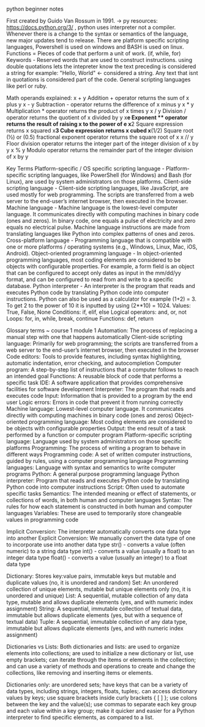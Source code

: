  python beginner notes

  First created by Guido Van Rossum in 1991. 
  -> py resources:   https://docs.python.org/3/ , python uses interpreter not a compiler. 
  Whenever there is a change to the syntax or semantics of the language, new major updates tend to release. 
  There are platform specific scripting languages, Powershell is used on windows and BASH is used on linux. 
  Functions = Pieces of code that perform a unit of work. (if, while, for)
  Keywords - Reserved words that are used to construct instructions. 
  using double quotations lets the intepreter know the text preceding is considered a string for example: "Hello, World" <- considered a string. Any text that isnt in quotations is considered part of the code. 
  General scripting languages like perl or ruby. 

  Math operands explained:
 x + y            Addition + operator returns the sum of x plus y
 x - y             Subtraction - operator returns the difference of x minus y
 x * y            Multiplication * operator returns the product of x times y
 x / y             Division / operator returns the quotient of x divided by y
 x**e            Exponent ** operator returns the result of raising x to the power of e 
 x**2            Square expression returns x squared
 x**3            Cube expression returns x cubed
 x**(1/2)    Square root (½) or (0.5) fractional exponent operator returns the square root of x
 x // y           Floor division operator returns the integer part of the integer division of x by y
 x % y          Modulo operator returns the remainder part of the integer division of x by y

   Key Terms
   Platform-specific / OS specific scripting language - Platform-specific scripting languages, like PowerShell (for Windows) and Bash (for Linux), are used by system administrators on those platforms. 
   Client-side scripting language - Client-side scripting languages, like JavaScript, are used mostly for web programming. The scripts are transferred from a web server to the end-user’s internet browser, then executed in the browser.
   Machine language - Machine language is the lowest-level computer language. It communicates directly with computing machines in binary code (ones and zeros). In binary code, one equals a pulse of electricity and zero equals no electrical pulse. Machine language instructions are made from translating languages like Python into complex patterns of ones and zeros. 
   Cross-platform language - Programming language that is compatible with one or more platforms / operating systems (e.g., Windows, Linux, Mac, iOS, Android).
   Object-oriented programming language - In object-oriented programming languages, most coding elements are considered to be objects with configurable properties. For example, a form field is an object that can be configured to accept only dates as input in the mm/dd/yy format, and can be configured to read from and write to a specific database. 
   Python interpreter - An interpreter is the program that reads and executes Python code by translating Python code into computer instructions.
  Python can also be used as a calculator for example (1+2) = 3. To get 2 to the power of 10 it is inputted by using (2**10) = 1024. 
  Values: True, False, None
  Conditions: if, elif, else
  Logical operators: and, or, not
  Loops: for, in, while, break, continue
  Functions: def, return  

  Glossary terms ~ course 1 module 1
  Automation: The process of replacing a manual step with one that happens automatically
  Client-side scripting language: Primarily for web programming; the scripts are transferred from a web server to the end-user’s internet browser, then executed in the browser
  Code editors: Tools to provide features, including syntax highlighting, automatic indentation, error checking, and autocompletion
  Computer program: A step-by-step list of instructions that a computer follows to reach an intended goal
  Functions: A reusable block of code that performs a specific task
  IDE: A software application that provides comprehensive facilities for software development
  Interpreter: The program that reads and executes code
  Input: Information that is provided to a program by the end user
  Logic errors: Errors in code that prevent it from running correctly
  Machine language: Lowest-level computer language. It communicates directly with computing machines in binary code (ones and zeros)
  Object-oriented programming language: Most coding elements are considered to be objects with configurable properties
  Output: the end result of a task performed by a function or computer program
  Platform-specific scripting language: Language used by system administrators on those specific platforms
  Programming: The process of writing a program to behave in different ways
  Programming code: A set of written computer instructions, guided by rules, using a computer programming language
  Programming languages: Language with syntax and semantics to write computer programs
  Python: A general purpose programming language
  Python interpreter: Program that reads and executes Python code by translating Python code into computer instructions
  Script: Often used to automate specific tasks
  Semantics: The intended meaning or effect of statements, or collections of words, in both human and computer languages
  Syntax: The rules for how each statement is constructed in both human and computer languages
  Variables: These are used to temporarily store changeable values in programming code

  Implicit Conversion: The interpreter automatically converts one data type into another
  Explicit Conversion: We manually convert the data type of one to incorporate use into another data type 
  str() - converts a value (often numeric) to a string data type
  int() - converts a value (usually a float) to an integer data type 
  float() - converts a value (usually an integer) to a float data type

  Dictionary: Stores key:value pairs, immutable keys but mutable and duplicate values (no, it is unordered and random)
  Set: An unordered collection of unique elements, mutable but unique elements only (no, it is unordered and unique)
  List: A sequential, mutable collection of any data type, mutable and allows duplicate elements (yes, and with numeric index assignment) 
  String: A sequential, immutable collection of textual data, immutable but allows duplicate elements (yes, but with a sequence of textual data) 
  Tuple: A sequential, immutable collection of any data type, immutable but allows duplicate elements (yes, and with numeric index assignment)

Dictionaries vs Lists: 
Both dictionaries and lists:
are used to organize elements into collections;
are used to initialize a new dictionary or list, use empty brackets;
can iterate through the items or elements in the collection; and
can use a variety of methods and operations to create and change the collections, like removing and inserting items or elements.

Dictionaries only:
are unordered sets;
have keys that can be a variety of data types, including strings, integers, floats, tuples;.
can access dictionary values by keys;
use square brackets inside curly brackets { [ ] };
use colons between the key and the value(s);
use commas to separate each key group and each value within a key group;
make it quicker and easier for a Python interpreter to find specific elements, as compared to a list.




